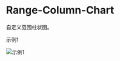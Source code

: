 # Range-Column-Chart
自定义范围柱状图。

示例1

![示例1](http://o7mlemuut.bkt.clouddn.com/image/jpg/range_column_chart1.png)

